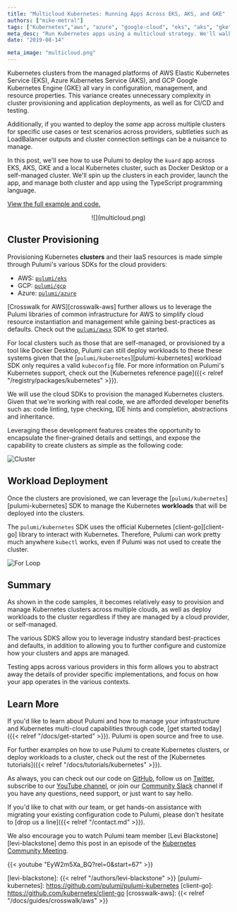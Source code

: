 ```yaml
---
title: "Multicloud Kubernetes: Running Apps Across EKS, AKS, and GKE"
authors: ["mike-metral"]
tags: ["Kubernetes","aws", "azure", "google-cloud", "eks", "aks", "gke"]
meta_desc: "Run Kubernetes apps using a multicloud strategy. We'll walk through how to leverage multiple Kubernetes providers for deployments across AWS, Azure, and GCP."
date: "2019-08-14"

meta_image: "multicloud.png"
---
```


Kubernetes clusters from the managed platforms of AWS Elastic Kubernetes Service (EKS),
Azure Kubernetes Service (AKS), and GCP Google Kubernetes Engine (GKE) all vary in configuration, management, and resource
properties. This variance creates unnecessary complexity in cluster provisioning and application
deployments, as well as for CI/CD and testing.

Additionally, if you wanted to deploy the *same* app across multiple clusters
for specific use cases or test scenarios across providers, subtleties
such as LoadBalancer outputs and cluster connection settings can be a nuisance
to manage.

In this post, we'll see how to use Pulumi to deploy the `kuard` app across EKS,
AKS, GKE and a local Kubernetes cluster, such as Docker Desktop or a self-managed cluster.
We'll spin up the clusters in each provider, launch the app,
and manage both cluster and app using the TypeScript programming language.

<!--more-->

[View the full example and code.][multicloud-example]

<center>![](multicloud.png)</center>

## Cluster Provisioning

Provisioning Kubernetes **clusters** and their IaaS resources is made simple
through Pulumi's various SDKs for the cloud providers:

- AWS: [`pulumi/eks`](https://github.com/pulumi/eks)
- GCP: [`pulumi/gcp`](https://github.com/pulumi/gcp)
- Azure: [`pulumi/azure`](https://github.com/pulumi/pulumi-azure)

[Crosswalk for AWS][crosswalk-aws] further allows us to leverage the Pulumi
libraries of common infrastructure for AWS to simplify cloud resource
instantiation and management while gaining best-practices as defaults.
Check out the [`pulumi/awsx`](https://github.com/pulumi/pulumi-awsx) SDK to get
started.

For local clusters such as those that are self-managed, or provisioned by a
tool like Docker Desktop, Pulumi can still deploy workloads to these these
systems given that the [`pulumi/kubernetes`][pulumi-kubernetes] workload SDK only requires a valid `kubeconfig`
file. For more information on Pulumi's Kubernetes support, check out the [Kubernetes reference page]({{< relref "/registry/packages/kubernetes" >}}).

We will use the cloud SDKs to provision the managed Kubernetes clusters. Given
that we're working with real code, we are afforded developer benefits such as:
code linting, type checking, IDE hints and completion,
abstractions and inheritance.

Leveraging these development features creates the opportunity to encapsulate
the finer-grained details and settings, and expose the capability to create
clusters as simple as the following code:

![Cluster](clusters.png)

## Workload Deployment

Once the clusters are provisioned, we can leverage the
[`pulumi/kubernetes`][pulumi-kubernetes] SDK to manage the Kubernetes
**workloads** that will be deployed into the clusters.

The `pulumi/kubernetes` SDK uses the official Kubernetes [client-go][client-go]
library to interact with Kubernetes. Therefore, Pulumi can work pretty
much anywhere `kubectl` works, even if Pulumi was not used to create the cluster.

![For Loop](forloop.png)

## Summary

As shown in the code samples, it becomes relatively easy to provision and
manage Kubernetes clusters across multiple clouds, as well as deploy workloads to the cluster
regardless if they are managed by a cloud provider, or self-managed.

The various SDKS allow you to leverage industry standard best-practices and
defaults, in addition to allowing you to further configure and customize how your clusters
and apps are managed.

Testing apps across various providers in this form allows you to abstract away
the details of provider specific implementations, and focus on how your app
operates in the various contexts.

## Learn More

If you'd like to learn about Pulumi and how to manage your
infrastructure and Kubernetes multi-cloud capabilities through code, [get started today]({{< relref "/docs/get-started" >}}). Pulumi is open source and free to
use.

For further examples on how to use Pulumi to create Kubernetes
clusters, or deploy workloads to a cluster, check out the rest of the
[Kubernetes tutorials]({{< relref "/docs/tutorials/kubernetes" >}}).

As always, you can check out our code on
[GitHub](https://github.com/pulumi), follow us on
[Twitter](https://twitter.com/pulumicorp), subscribe to our [YouTube
channel](https://www.youtube.com/channel/UC2Dhyn4Ev52YSbcpfnfP0Mw), or
join our [Community Slack](https://slack.pulumi.com/) channel if you have
any questions, need support, or just want to say hello.

If you'd like to chat with our team, or get hands-on assistance with
migrating your existing configuration code to Pulumi, please don't hesitate to [drop us a line]({{< relref "/contact.md" >}}).

We also encourage you to watch Pulumi team member [Levi Blackstone][levi-blackstone]
demo this post in an episode of the [Kubernetes Community Meeting](https://kubernetes.io/community).

{{< youtube "EyW2m5Xa_BQ?rel=0&start=67" >}}

<!-- markdownlint-disable url -->
[multicloud-example]: https://github.com/pulumi/examples/tree/master/kubernetes-ts-multicloud
[levi-blackstone]: {{< relref "/authors/levi-blackstone" >}}
[pulumi-kubernetes]: https://github.com/pulumi/pulumi-kubernetes
[client-go]: https://github.com/kubernetes/client-go
[crosswalk-aws]: {{< relref "/docs/guides/crosswalk/aws" >}}
<!-- markdownlint-enable url -->
